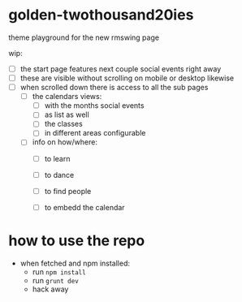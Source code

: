 # golden-twothousand20ies
theme playground for the new rmswing page

wip: 
- [ ] the start page features next couple social events right away
- [ ] these are visible without scrolling on mobile or desktop likewise
- [ ] when scrolled down there is access to all the sub pages
  - [ ] the calendars views:
    - [ ] with the months social events
    - [ ] as list as well
    - [ ] the classes
    - [ ] in different areas configurable
  - [ ] info on how/where:
    - [ ] to learn
    - [ ] to dance
    - [ ] to find people
    - [ ] to embedd the calendar


# how to use the repo

* when fetched and npm installed:
  * run `npm install`
  * run `grunt dev`
  * hack away
